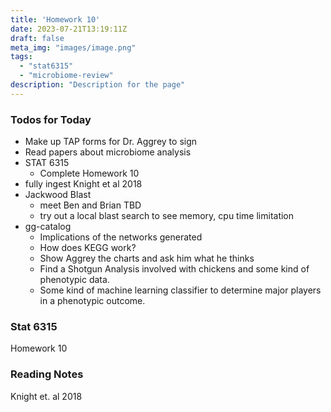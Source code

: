 ```yaml
---
title: 'Homework 10'
date: 2023-07-21T13:19:11Z
draft: false
meta_img: "images/image.png"
tags:
  - "stat6315"
  - "microbiome-review"
description: "Description for the page"
---
```


### Todos for Today

- Make up TAP forms for Dr. Aggrey to sign
- Read papers about microbiome analysis
- STAT 6315
  - Complete Homework 10
- fully ingest Knight et al 2018
- Jackwood Blast
  - meet Ben and Brian TBD
  - try out a local blast search to see memory, cpu time limitation
- gg-catalog
  - Implications of the networks generated
  - How does KEGG work?
  - Show Aggrey the charts and ask him what he thinks
  - Find a Shotgun Analysis involved with chickens and some kind of phenotypic data.
  - Some kind of machine learning classifier to determine major players in a phenotypic outcome.

### Stat 6315

Homework 10 

### Reading Notes

Knight et. al 2018